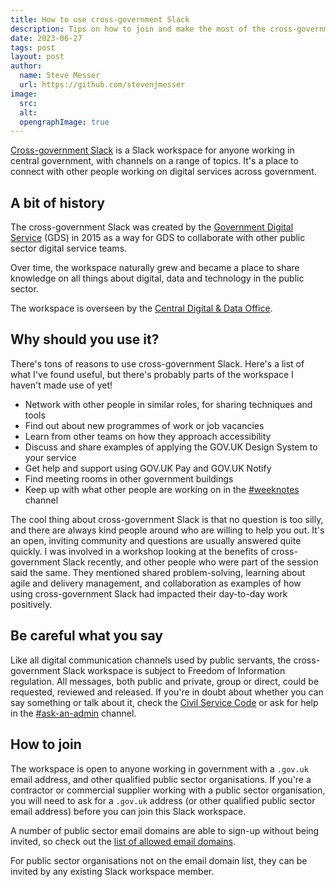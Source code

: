 ```yaml
---
title: How to use cross-government Slack
description: Tips on how to join and make the most of the cross-government Slack workspace.
date: 2023-06-27
tags: post
layout: post
author:
  name: Steve Messer
  url: https://github.com/stevenjmesser
image:
  src: 
  alt: 
  opengraphImage: true
---
```


[Cross-government Slack](https://ukgovernmentdigital.slack.com/) is a Slack workspace for anyone working in central government, with channels on a range of topics. It's a place to connect with other people working on digital services across government.

## A bit of history

The cross-government Slack was created by the [Government Digital Service](https://www.gov.uk/government/organisations/government-digital-service) (GDS) in 2015 as a way for GDS to collaborate with other public sector digital service teams.

Over time, the workspace naturally grew and became a place to share knowledge on all things about digital, data and technology in the public sector.

The workspace is overseen by the [Central Digital & Data Office](https://www.gov.uk/government/organisations/central-digital-and-data-office).

## Why should you use it?

There's tons of reasons to use cross-government Slack. Here's a list of what I've found useful, but there's probably parts of the workspace I haven't made use of yet!

- Network with other people in similar roles, for sharing techniques and tools
- Find out about new programmes of work or job vacancies
- Learn from other teams on how they approach accessibility
- Discuss and share examples of applying the GOV.UK Design System to your service
- Get help and support using GOV.UK Pay and GOV.UK Notify
- Find meeting rooms in other government buildings
- Keep up with what other people are working on in the [#weeknotes](https://ukgovernmentdigital.slack.com/archives/CE2K1LU3Y) channel

The cool thing about cross-government Slack is that no question is too silly, and there are always kind people around who are willing to help you out. It's an open, inviting community and questions are usually answered quite quickly. I was involved in a workshop looking at the benefits of cross-government Slack recently, and other people who were part of the session said the same. They mentioned shared problem-solving, learning about agile and delivery management, and collaboration as examples of how using cross-government Slack had impacted their day-to-day work positively.

## Be careful what you say

Like all digital communication channels used by public servants, the cross-government Slack workspace is subject to Freedom of Information regulation. All messages, both public and private, group or direct, could be requested, reviewed and released. If you're in doubt about whether you can say something or talk about it, check the [Civil Service Code](https://www.gov.uk/government/publications/civil-service-code/the-civil-service-code) or ask for help in the [#ask-an-admin](https://ukgovernmentdigital.slack.com/archives/C039WM501EK) channel.

## How to join

The workspace is open to anyone working in government with a `.gov.uk` email address, and other qualified public sector organisations. If you're a contractor or commercial supplier working with a public sector organisation, you will need to ask for a `.gov.uk` address (or other qualified public sector email address) before you can join this Slack workspace.

A number of public sector email domains are able to sign-up without being invited, so check out the [list of allowed email domains](https://ukgovernmentdigital.slack.com/signup#/domain-signup).

For public sector organisations not on the email domain list, they can be invited by any existing Slack workspace member.
